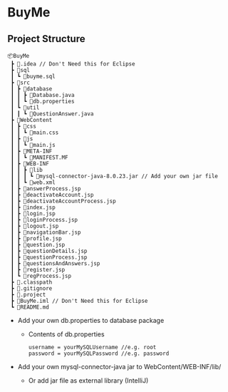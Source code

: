 # BuyMe

## Project Structure

```
📦BuyMe
 ┣ 📂.idea // Don't Need this for Eclipse
 ┣ 📂sql
 ┃ ┗ 📜buyme.sql
 ┣ 📂src
 ┃ ┣ 📂database
 ┃ ┃ ┣ 📜Database.java
 ┃ ┃ ┗ 📜db.properties
 ┃ ┗ 📂util
 ┃ ┃ ┗ 📜QuestionAnswer.java
 ┣ 📂WebContent
 ┃ ┣ 📂css
 ┃ ┃ ┗ 📜main.css
 ┃ ┣ 📂js
 ┃ ┃ ┗ 📜main.js
 ┃ ┣ 📂META-INF
 ┃ ┃ ┗ 📜MANIFEST.MF
 ┃ ┣ 📂WEB-INF
 ┃ ┃ ┣ 📂lib
 ┃ ┃ ┃ ┗ 📜mysql-connector-java-8.0.23.jar // Add your own jar file
 ┃ ┃ ┗ 📜web.xml
 ┃ ┣ 📜answerProcess.jsp
 ┃ ┣ 📜deactivateAccount.jsp
 ┃ ┣ 📜deactivateAccountProcess.jsp
 ┃ ┣ 📜index.jsp
 ┃ ┣ 📜login.jsp
 ┃ ┣ 📜loginProcess.jsp
 ┃ ┣ 📜logout.jsp
 ┃ ┣ 📜navigationBar.jsp
 ┃ ┣ 📜profile.jsp
 ┃ ┣ 📜question.jsp
 ┃ ┣ 📜questionDetails.jsp
 ┃ ┣ 📜questionProcess.jsp
 ┃ ┣ 📜questionsAndAnswers.jsp
 ┃ ┣ 📜register.jsp
 ┃ ┗ 📜regProcess.jsp
 ┣ 📜.classpath
 ┣ 📜.gitignore
 ┣ 📜.project
 ┣ 📜BuyMe.iml // Don't Need this for Eclipse
 ┗ 📜README.md
```


* Add your own db.properties to database package

  * Contents of db.properties

    ```
    username = yourMySQLUsername //e.g. root
    password = yourMySQLPassword //e.g. password
    ```
  
* Add your own mysql-connector-java jar to WebContent/WEB-INF/lib/


  * Or add jar file as external library (IntelliJ)